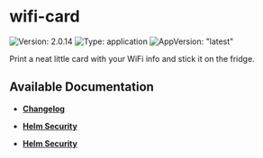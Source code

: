 # wifi-card

![Version: 2.0.14](https://img.shields.io/badge/Version-2.0.14-informational?style=flat-square) ![Type: application](https://img.shields.io/badge/Type-application-informational?style=flat-square) ![AppVersion: "latest"](https://img.shields.io/badge/AppVersion-"latest"-informational?style=flat-square)

Print a neat little card with your WiFi info and stick it on the fridge.

## Available Documentation

- [**Changelog**](CHANGELOG)

- [**Helm Security**](container-security)

- [**Helm Security**](helm-security)

